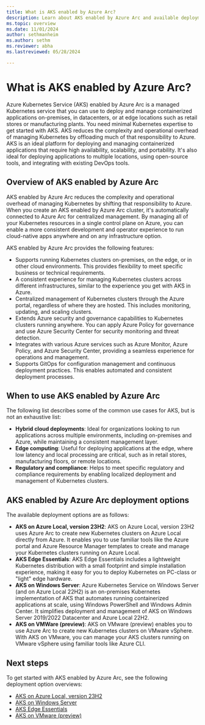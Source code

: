 ```yaml
---
title: What is AKS enabled by Azure Arc?
description: Learn about AKS enabled by Azure Arc and available deployment options.
ms.topic: overview
ms.date: 11/01/2024
author: sethmanheim
ms.author: sethm 
ms.reviewer: abha
ms.lastreviewed: 05/28/2024

---
```


# What is AKS enabled by Azure Arc?

Azure Kubernetes Service (AKS) enabled by Azure Arc is a managed Kubernetes service that you can use to deploy and manage containerized applications on-premises, in datacenters, or at edge locations such as retail stores or manufacturing plants. You need minimal Kubernetes expertise to get started with AKS. AKS reduces the complexity and operational overhead of managing Kubernetes by offloading much of that responsibility to Azure. AKS is an ideal platform for deploying and managing containerized applications that require high availability, scalability, and portability. It's also ideal for deploying applications to multiple locations, using open-source tools, and integrating with existing DevOps tools.

## Overview of AKS enabled by Azure Arc

AKS enabled by Azure Arc reduces the complexity and operational overhead of managing Kubernetes by shifting that responsibility to Azure. When you create an AKS enabled by Azure Arc cluster, it's automatically connected to Azure Arc for centralized management. By managing all of your Kubernetes resources in a single control plane on Azure, you can enable a more consistent development and operator experience to run cloud-native apps anywhere and on any infrastructure option.

AKS enabled by Azure Arc provides the following features:

- Supports running Kubernetes clusters on-premises, on the edge, or in other cloud environments. This provides flexibility to meet specific business or technical requirements.
- A consistent experience for managing Kubernetes clusters across different infrastructures, similar to the experience you get with AKS in Azure.
- Centralized management of Kubernetes clusters through the Azure portal, regardless of where they are hosted. This includes monitoring, updating, and scaling clusters.
- Extends Azure security and governance capabilities to Kubernetes clusters running anywhere. You can apply Azure Policy for governance and use Azure Security Center for security monitoring and threat detection.
- Integrates with various Azure services such as Azure Monitor, Azure Policy, and Azure Security Center, providing a seamless experience for operations and management.
- Supports GitOps for configuration management and continuous deployment practices. This enables automated and consistent deployment processes.

## When to use AKS enabled by Azure Arc

The following list describes some of the common use cases for AKS, but is not an exhaustive list:

- **Hybrid cloud deployments**: Ideal for organizations looking to run applications across multiple environments, including on-premises and Azure, while maintaining a consistent management layer.
- **Edge computing**: Useful for deploying applications at the edge, where low latency and local processing are critical, such as in retail stores, manufacturing floors, or remote locations.
- **Regulatory and compliance**: Helps to meet specific regulatory and compliance requirements by enabling localized deployment and management of Kubernetes clusters.

## AKS enabled by Azure Arc deployment options

The available deployment options are as follows:

- **AKS on Azure Local, version 23H2**: AKS on Azure Local, version 23H2 uses Azure Arc to create new Kubernetes clusters on Azure Local directly from Azure. It enables you to use familiar tools like the Azure portal and Azure Resource Manager templates to create and manage your Kubernetes clusters running on Azure Local.
- **AKS Edge Essentials**: AKS Edge Essentials includes a lightweight Kubernetes distribution with a small footprint and simple installation experience, making it easy for you to deploy Kubernetes on PC-class or "light" edge hardware.
- **AKS on Windows Server**: Azure Kubernetes Service on Windows Server (and on Azure Local 22H2) is an on-premises Kubernetes implementation of AKS that automates running containerized applications at scale, using Windows PowerShell and Windows Admin Center. It simplifies deployment and management of AKS on Windows Server 2019/2022 Datacenter and Azure Local 22H2.
- **AKS on VMWare (preview)**: AKS on VMware (preview) enables you to use Azure Arc to create new Kubernetes clusters on VMware vSphere. With AKS on VMware, you can manage your AKS clusters running on VMware vSphere using familiar tools like Azure CLI.

## Next steps

To get started with AKS enabled by Azure Arc, see the following deployment option overviews:

- [AKS on Azure Local, version 23H2](aks-whats-new-23h2.md)
- [AKS on Windows Server](overview.md)
- [AKS Edge Essentials](aks-edge-overview.md)
- [AKS on VMware (preview)](aks-vmware-overview.md)
